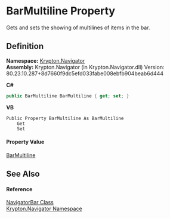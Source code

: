 # BarMultiline Property


Gets and sets the showing of multilines of items in the bar.



## Definition
**Namespace:** <a href="a21ac074-d119-3dc6-bd1c-d3a12c0128bc.md">Krypton.Navigator</a>  
**Assembly:** Krypton.Navigator (in Krypton.Navigator.dll) Version: 80.23.10.287+8d7660f9dc5efd033fabe008ebfb904beab6d444

**C#**
``` C#
public BarMultiline BarMultiline { get; set; }
```
**VB**
``` VB
Public Property BarMultiline As BarMultiline
	Get
	Set
```



#### Property Value
<a href="db86beba-f25a-835d-3307-006f54154e79.md">BarMultiline</a>

## See Also


#### Reference
<a href="fb3a4c01-3ce0-a78e-552a-32089ca2844d.md">NavigatorBar Class</a>  
<a href="a21ac074-d119-3dc6-bd1c-d3a12c0128bc.md">Krypton.Navigator Namespace</a>  

